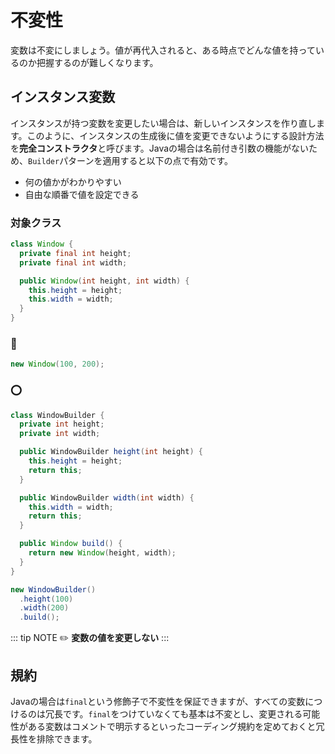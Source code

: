 # 不変性
変数は不変にしましょう。値が再代入されると、ある時点でどんな値を持っているのか把握するのが難しくなります。

## インスタンス変数
インスタンスが持つ変数を変更したい場合は、新しいインスタンスを作り直します。このように、インスタンスの生成後に値を変更できないようにする設計方法を**完全コンストラクタ**と呼びます。Javaの場合は名前付き引数の機能がないため、`Builder`パターンを適用すると以下の点で有効です。

- 何の値かがわかりやすい
- 自由な順番で値を設定できる

### 対象クラス
```java
class Window {
  private final int height;
  private final int width;

  public Window(int height, int width) {
    this.height = height;
    this.width = width;
  }
}
```

### :small_red_triangle:
```java
new Window(100, 200);
```

### :o:
```java
class WindowBuilder {
  private int height;
  private int width;

  public WindowBuilder height(int height) {
    this.height = height;
    return this;
  }

  public WindowBuilder width(int width) {
    this.width = width;
    return this;
  }

  public Window build() {
    return new Window(height, width);
  }
}
```

```java
new WindowBuilder()
  .height(100)
  .width(200)
  .build();
```

::: tip NOTE
:pencil2: **変数の値を変更しない**
:::

## 規約
Javaの場合は`final`という修飾子で不変性を保証できますが、すべての変数につけるのは冗長です。`final`をつけていなくても基本は不変とし、変更される可能性がある変数はコメントで明示するといったコーディング規約を定めておくと冗長性を排除できます。

